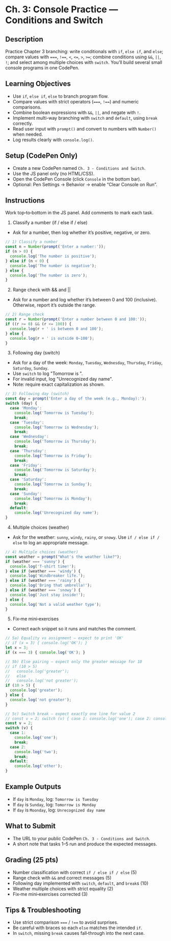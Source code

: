 # Ch. 3: Console Practice — Conditions and Switch

## Description

Practice Chapter 3 branching: write conditionals with `if`, `else if`, and `else`; compare values with `===`, `!==`, `<`, `<=`, `>`, `>=`; combine conditions using `&&`, `||`, `!`; and select among multiple choices with `switch`. You’ll build several small console programs in one CodePen.

## Learning Objectives

- Use `if`, `else if`, `else` to branch program flow.
- Compare values with strict operators (`===`, `!==`) and numeric comparisons.
- Combine boolean expressions with `&&`, `||`, and negate with `!`.
- Implement multi-way branching with `switch` and `default`, using `break` correctly.
- Read user input with `prompt()` and convert to numbers with `Number()` when needed.
- Log results clearly with `console.log()`.

## Setup (CodePen Only)

- Create a new CodePen named `Ch. 3 - Conditions and Switch`.
- Use the JS panel only (no HTML/CSS).
- Open the CodePen Console (click `Console` in the bottom bar).
- Optional: Pen Settings → Behavior → enable “Clear Console on Run”.

## Instructions

Work top‑to‑bottom in the JS panel. Add comments to mark each task.

1) Classify a number (if / else if / else)
- Ask for a number, then log whether it’s positive, negative, or zero.

```js
// 1) Classify a number
const n = Number(prompt('Enter a number:'));
if (n > 0) {
  console.log('The number is positive');
} else if (n < 0) {
  console.log('The number is negative');
} else {
  console.log('The number is zero');
}
```

2) Range check with && and ||
- Ask for a number and log whether it’s between 0 and 100 (inclusive). Otherwise, report it’s outside the range.

```js
// 2) Range check
const r = Number(prompt('Enter a number between 0 and 100:'));
if ((r >= 0) && (r <= 100)) {
  console.log(r + ' is between 0 and 100');
} else {
  console.log(r + ' is outside 0–100');
}
```

3) Following day (switch)
- Ask for a day of the week: `Monday`, `Tuesday`, `Wednesday`, `Thursday`, `Friday`, `Saturday`, `Sunday`.
- Use `switch` to log "Tomorrow is <NextDay>".
- For invalid input, log "Unrecognized day name".
- Note: require exact capitalization as shown.

```js
// 3) Following day (switch)
const day = prompt('Enter a day of the week (e.g., Monday):');
switch (day) {
  case 'Monday':
    console.log('Tomorrow is Tuesday');
    break;
  case 'Tuesday':
    console.log('Tomorrow is Wednesday');
    break;
  case 'Wednesday':
    console.log('Tomorrow is Thursday');
    break;
  case 'Thursday':
    console.log('Tomorrow is Friday');
    break;
  case 'Friday':
    console.log('Tomorrow is Saturday');
    break;
  case 'Saturday':
    console.log('Tomorrow is Sunday');
    break;
  case 'Sunday':
    console.log('Tomorrow is Monday');
    break;
  default:
    console.log('Unrecognized day name');
}
```

4) Multiple choices (weather)
- Ask for the weather: `sunny`, `windy`, `rainy`, or `snowy`. Use `if / else if / else` to log an appropriate message.

```js
// 4) Multiple choices (weather)
const weather = prompt("What's the weather like?");
if (weather === 'sunny') {
  console.log('T-shirt time!');
} else if (weather === 'windy') {
  console.log('Windbreaker life.');
} else if (weather === 'rainy') {
  console.log('Bring that umbrella!');
} else if (weather === 'snowy') {
  console.log('Just stay inside!');
} else {
  console.log('Not a valid weather type');
}
```

5) Fix‑me mini‑exercises
- Correct each snippet so it runs and matches the comment.

```js
// 5a) Equality vs assignment — expect to print 'OK'
// if (x = 3) { console.log('OK'); }
let x = 3;
if (x === 3) { console.log('OK'); }

// 5b) Else pairing — expect only the greater message for 10
// if (10 > 5)
//   console.log('greater');
//   else
//   console.log('not greater');
if (10 > 5) {
  console.log('greater');
} else {
  console.log('not greater');
}

// 5c) Switch break — expect exactly one line for value 2
// const v = 2; switch (v) { case 1: console.log('one'); case 2: console.log('two'); default: console.log('other'); }
const v = 2;
switch (v) {
  case 1:
    console.log('one');
    break;
  case 2:
    console.log('two');
    break;
  default:
    console.log('other');
}
```

## Example Outputs

- If `day` is `Monday`, log: `Tomorrow is Tuesday`
- If `day` is `Sunday`, log: `Tomorrow is Monday`
- If `day` is `Moonday`, log: `Unrecognized day name`

## What to Submit

- The URL to your public CodePen `Ch. 3 - Conditions and Switch`.
- A short note that tasks 1–5 run and produce the expected messages.

## Grading (25 pts)

- Number classification with correct `if / else if / else` (5)
- Range check with `&&` and correct messages (5)
- Following day implemented with `switch`, `default`, and `break`s (10)
- Weather multiple choices with strict equality (2)
- Fix‑me mini‑exercises corrected (3)

## Tips & Troubleshooting

- Use strict comparison `===` / `!==` to avoid surprises.
- Be careful with braces so each `else` matches the intended `if`.
- In `switch`, missing `break` causes fall‑through into the next case.
